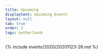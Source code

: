```yaml
---
title: Upcoming
displaytext: Upcoming Events
layout: null
tab: true
order: 2
tags: netherlands
---
```


{% include events/2020/20201123-26.md %}
